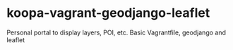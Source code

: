 # koopa-vagrant-geodjango-leaflet
Personal portal to display layers, POI, etc. Basic Vagrantfile, geodjango and leaflet
